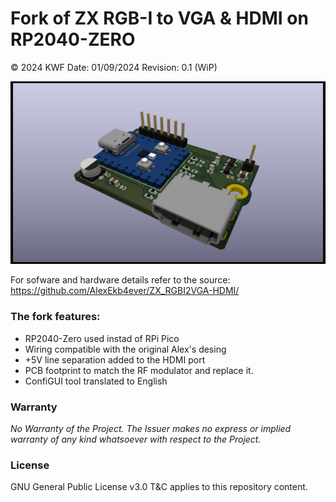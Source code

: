 Fork of ZX RGB-I to VGA & HDMI on RP2040-ZERO
=======

© 2024 KWF
Date: 01/09/2024
Revision: 0.1 (WiP)

![ZX-HDMI RP2040-Zero](/Pics/ZX-HDMI_RP2040_Zero_01.png)

For sofware and hardware details refer to the source: 
https://github.com/AlexEkb4ever/ZX_RGBI2VGA-HDMI/

### The fork features:
* RP2040-Zero used instad of RPi Pico
* Wiring compatible with the original Alex's desing
* +5V line separation added to the HDMI port
* PCB footprint to match the RF modulator and replace it.
* ConfiGUI tool translated to English

### Warranty

*No Warranty of the Project. The Issuer makes no express or implied warranty of any kind whatsoever with respect to the Project.*

### License

GNU General Public License v3.0 T&C applies to this repository content.
